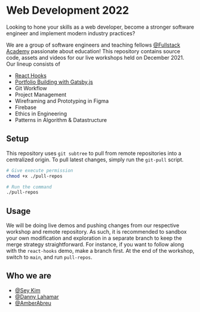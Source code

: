 # Web Development 2022

Looking to hone your skills as a web developer, become a stronger software engineer and implement modern industry practices?

We are a group of software engineers and teaching fellows [@Fullstack Academy](https://www.fullstackacademy.com/) passionate about education! This repository contains source code, assets and videos for our live workshops held on December 2021. Our lineup consists of

- [React Hooks](https://github.com/iseykim/react-hooks)
- [Portfolio Building with Gatsby.js](https://github.com/AmberAbreu/codyportfolio-boilerplate)
- Git Workflow
- Project Management
- Wireframing and Prototyping in Figma
- Firebase
- Ethics in Engineering
- Patterns in Algorithm & Datastructure

## Setup

This repository uses `git subtree` to pull from remote repositories into a centralized origin. To pull latest changes, simply run the `git-pull` script. 

```bash
# Give execute permission
chmod +x ./pull-repos

# Run the command
./pull-repos
```

## Usage

We will be doing live demos and pushing changes from our respective workshop and remote repository. As such, it is recommended to sandbox your own modification and exploration in a separate branch to keep the merge strategy straightforward. For instance, if you want to follow along with the `react-hooks` demo, make a branch first. At the end of the workshop, switch to `main`, and run `pull-repos`.


## Who we are

- [@Sey Kim](www.linkedin.com/in/sey-kim)
- [@Danny Lahamar](www.linkedin.com/in/daniellahamar)
- [@AmberAbreu](https://www.linkedin.com/in/amber-abreu/)
